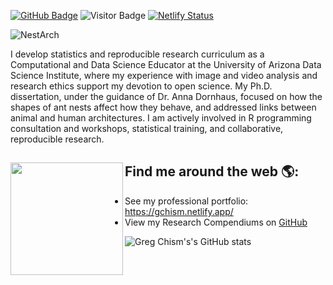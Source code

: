 [![GitHub Badge](https://img.shields.io/github/followers/Gchism94?style=social)](https://github.com/Gchism94?tab=followers)
![Visitor Badge](https://visitor-badge.laobi.icu/badge?page_id=Gchism94.Gchism94)
[![Netlify Status](https://api.netlify.com/api/v1/badges/60adac83-104c-445b-862d-4fe104252b77/deploy-status)](https://app.netlify.com/sites/gchism/deploys)

![NestArch](https://github.com/Gchism94/Nest_Arch_ColonyOrganization/blob/main/Figures/NestArchFig.png)


I develop statistics and reproducible research curriculum as a Computational and Data Science Educator at the University of Arizona Data Science Institute, where my experience with image and video analysis and research ethics support my devotion to open science. My Ph.D. dissertation, under the guidance of Dr. Anna Dornhaus, focused on how the shapes of ant nests affect how they behave, and addressed links between animal and human architectures. I am actively involved in R programming consultation and workshops, statistical training, and collaborative, reproducible research. 

## Find me around the web 🌎: <a href="https://github.com/Gchism94"><img align="left" width="180" height="180" src="https://user-images.githubusercontent.com/6677629/89195331-a045af00-d576-11ea-96a1-f185f2821df6.png"></a>
- See my professional portfolio: https://gchism.netlify.app/
- View my Research Compendiums on [GitHub](https://github.com/Gchism94?tab=repositories)


![Greg Chism's's GitHub stats](https://github-readme-stats.vercel.app/api?username=Gchism94&show_icons=true&theme=dark&count_private=true)
